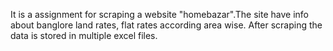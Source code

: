 It is a assignment for scraping a website "homebazar".The site have info about banglore land rates, flat rates according area wise. 
After scraping the data is stored in multiple excel files.
